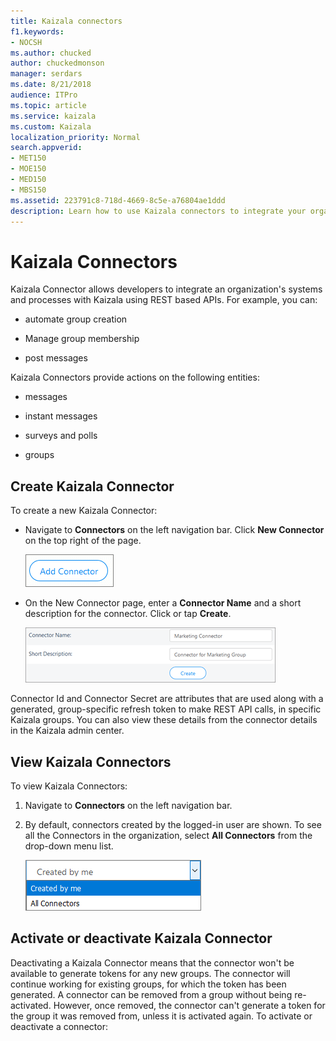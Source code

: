 ```yaml
---
title: Kaizala connectors
f1.keywords:
- NOCSH
ms.author: chucked
author: chuckedmonson
manager: serdars
ms.date: 8/21/2018
audience: ITPro
ms.topic: article
ms.service: kaizala
ms.custom: Kaizala
localization_priority: Normal
search.appverid:
- MET150
- MOE150
- MED150
- MBS150
ms.assetid: 223791c8-718d-4669-8c5e-a76804ae1ddd
description: Learn how to use Kaizala connectors to integrate your organization's systems and processes with Kaizala using REST based APIs.
---
```


# Kaizala Connectors

Kaizala Connector allows developers to integrate an organization's systems and processes with Kaizala using REST based APIs. For example, you can:
  
- automate group creation
    
- Manage group membership
    
- post messages
    
Kaizala Connectors provide actions on the following entities:
  
- messages
    
-  instant messages 
    
- surveys and polls
    
- groups
    
## Create Kaizala Connector

To create a new Kaizala Connector:
  
- Navigate to **Connectors** on the left navigation bar. Click **New Connector** on the top right of the page. 
    
    ![Create a Kaizala connector.](media/fd2b88b1-3260-4392-81b9-d2b8e1ba40db.png)
  
- On the New Connector page, enter a **Connector Name** and a short description for the connector. Click or tap **Create**.
    
    ![Sample Kaizala connector for marketing group.](media/083806aa-81fe-45d7-bf7a-62de5232d7c9.png)
  
Connector Id and Connector Secret are attributes that are used along with a generated, group-specific refresh token to make REST API calls, in specific Kaizala groups. You can also view these details from the connector details in the Kaizala admin center.
  
## View Kaizala Connectors

To view Kaizala Connectors:
  
1. Navigate to **Connectors** on the left navigation bar. 
    
2. By default, connectors created by the logged-in user are shown. To see all the Connectors in the organization, select **All Connectors** from the drop-down menu list. 
    
    ![View Kaizala connectors.](media/3e8f9ebe-2003-487f-a759-3cf17e876cec.png)
  
## Activate or deactivate Kaizala Connector

Deactivating a Kaizala Connector means that the connector won't be available to generate tokens for any new groups. The connector will continue working for existing groups, for which the token has been generated. A connector can be removed from a group without being re-activated. However, once removed, the connector can't generate a token for the group it was removed from, unless it is activated again. To activate or deactivate a connector:
